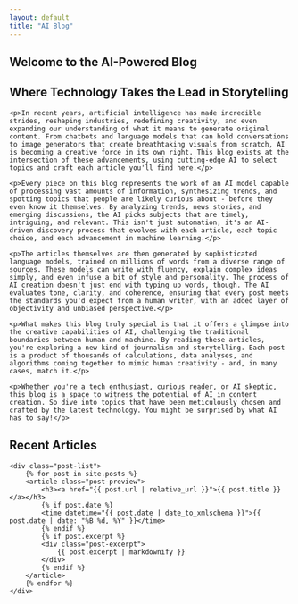 ```yaml
---
layout: default
title: "AI Blog"
---
```


<section class="hero">
    <h1>Welcome to the AI-Powered Blog</h1>
    <h2>Where Technology Takes the Lead in Storytelling</h2>
    
    <p>In recent years, artificial intelligence has made incredible strides, reshaping industries, redefining creativity, and even expanding our understanding of what it means to generate original content. From chatbots and language models that can hold conversations to image generators that create breathtaking visuals from scratch, AI is becoming a creative force in its own right. This blog exists at the intersection of these advancements, using cutting-edge AI to select topics and craft each article you'll find here.</p>

    <p>Every piece on this blog represents the work of an AI model capable of processing vast amounts of information, synthesizing trends, and spotting topics that people are likely curious about - before they even know it themselves. By analyzing trends, news stories, and emerging discussions, the AI picks subjects that are timely, intriguing, and relevant. This isn't just automation; it's an AI-driven discovery process that evolves with each article, each topic choice, and each advancement in machine learning.</p>

    <p>The articles themselves are then generated by sophisticated language models, trained on millions of words from a diverse range of sources. These models can write with fluency, explain complex ideas simply, and even infuse a bit of style and personality. The process of AI creation doesn't just end with typing up words, though. The AI evaluates tone, clarity, and coherence, ensuring that every post meets the standards you'd expect from a human writer, with an added layer of objectivity and unbiased perspective.</p>

    <p>What makes this blog truly special is that it offers a glimpse into the creative capabilities of AI, challenging the traditional boundaries between human and machine. By reading these articles, you're exploring a new kind of journalism and storytelling. Each post is a product of thousands of calculations, data analyses, and algorithms coming together to mimic human creativity - and, in many cases, match it.</p>

    <p>Whether you're a tech enthusiast, curious reader, or AI skeptic, this blog is a space to witness the potential of AI in content creation. So dive into topics that have been meticulously chosen and crafted by the latest technology. You might be surprised by what AI has to say!</p>
</section>

<section class="posts">
    <h2>Recent Articles</h2>
    
    <div class="post-list">
        {% for post in site.posts %}
        <article class="post-preview">
            <h3><a href="{{ post.url | relative_url }}">{{ post.title }}</a></h3>
            {% if post.date %}
            <time datetime="{{ post.date | date_to_xmlschema }}">{{ post.date | date: "%B %d, %Y" }}</time>
            {% endif %}
            {% if post.excerpt %}
            <div class="post-excerpt">
                {{ post.excerpt | markdownify }}
            </div>
            {% endif %}
        </article>
        {% endfor %}
    </div>
</section>
